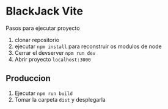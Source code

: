 # BlackJack Vite

Pasos para ejecutar proyecto

1. clonar repositorio
2. ejecutar ```npm install``` para reconstruir os modulos de node 
3. Cerrar el devserver ```npm run dev```
4. Abrir proyecto ```localhost:3000```

## Produccion 

1. Ejecutar ```npm run build```
2. Tomar la carpeta ```dist``` y desplegarla